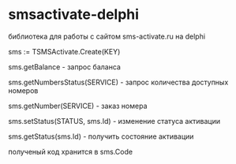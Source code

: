 # smsactivate-delphi
библиотека для работы с сайтом sms-activate.ru на delphi

sms := TSMSActivate.Create(KEY)

sms.getBalance - запрос баланса

sms.getNumbersStatus(SERVICE) - запрос количества доступных номеров

sms.getNumber(SERVICE) - заказ номера

sms.setStatus(STATUS, sms.Id) - изменение статуса активации

sms.getStatus(sms.Id) - получить состояние активации

полученый код хранится в sms.Code
